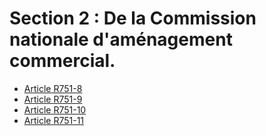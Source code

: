 # Section 2 : De la Commission nationale d'aménagement commercial.

- [Article R751-8](article-r751-8.md)
- [Article R751-9](article-r751-9.md)
- [Article R751-10](article-r751-10.md)
- [Article R751-11](article-r751-11.md)
